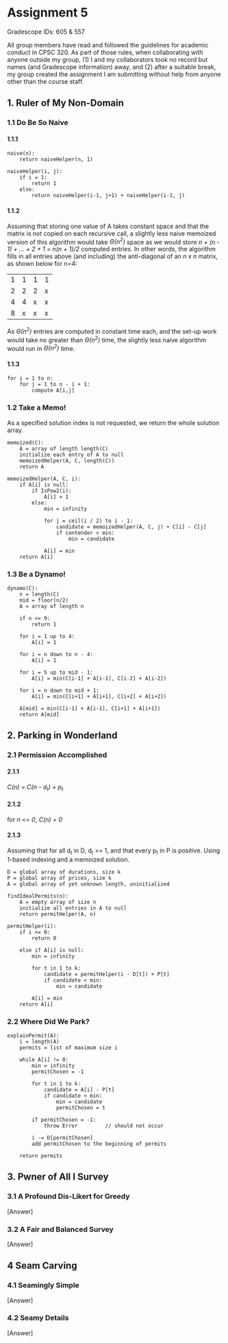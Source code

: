 # Assignment 5

Gradescope IDs: 605 & 557

All group members have read and followed the guidelines for academic conduct in
CPSC 320. As part of those rules, when collaborating with anyone outside my
group, (1) I and my collaborators took no record but names (and Gradescope
information) away, and (2) after a suitable break, my group created the
assignment I am submitting without help from anyone other than the course staff.

## 1. Ruler of My Non-Domain

### 1.1 Do Be So Naive

#### 1.1.1
```
naive(n):
	return naiveHelper(n, 1)

naiveHelper(i, j):
	if i = 1:
		return 1
	else:
		return naiveHelper(i-1, j+1) + naiveHelper(i-1, j)
```
#### 1.1.2
Assuming that storing one value of A takes constant space and that the matrix
is not copied on each recursive call, a slightly less naive memoized version of
this algorithm would take _&Theta;(n<sup>2</sup>)_ space as we would store
_n + (n - 1) + ... + 2 + 1 = n(n + 1)/2_ computed entries. In other words, the
algorithm fills in all entries above (and including) the anti-diagonal of an _n x n_
matrix, as shown below for n=4:

<table>
<tr>
    <td>1</td>
	<td>1</td>
	<td>1</td>
	<td>1</td>
</tr>
<tr>
    <td>2</td>
	<td>2</td>
	<td>2</td>
	<td>x</td>
</tr>
<tr>
	<td>4</td>
	<td>4</td>
	<td>x</td>
	<td>x</td>
</tr>
<tr>
	<td>8</td>
	<td>x</td>
	<td>x</td>
	<td>x</td>
</table>

As _&Theta;(n<sup>2</sup>)_ entries are computed in constant time each, and the
set-up work would take no greater than _&Theta;(n<sup>2</sup>)_ time, the
slightly less naive algorithm would run in _&Theta;(n<sup>2</sup>)_ time.

#### 1.1.3
```
for i = 1 to n:
	for j = 1 to n - i + 1:
		compute A[i,j]
```

### 1.2 Take a Memo!

As a specified solution index is not requested, we return the whole solution
array.
```
memoized(C):
	A = array of length length(C)
	initialize each entry of A to null
	memoizedHelper(A, C, length(C))
	return A

memoizedHelper(A, C, i):
	if A[i] is null:
		if IsPow2(i):
			A[i] = 1
		else:
			min = infinity

			for j = ceil(i / 2) to i - 1:
				candidate = memoizedHelper(A, C, j) + C[i] - C[j]
				if contender < min:
					min = candidate

			A[i] = min
	return A[i]
```

### 1.3 Be a Dynamo!

```
dynamo(C):
	n = length(C)
	mid = floor(n/2)
	A = array of length n

	if n <= 9:
		return 1

	for i = 1 up to 4:
		A[i] = 1

	for i = n down to n - 4:
		A[i] = 1

	for i = 5 up to mid - 1:
		A[i] = min(C[i-1] + A[i-1], C[i-2] + A[i-2])

	for i = n down to mid + 1:
		A[i] = min(C[i+1] + A[i+1], C[i+2] + A[i+2])

	A[mid] = min(C[i-1] + A[i-1], C[i+1] + A[i+1])
	return A[mid]
```

## 2. Parking in Wonderland

### 2.1 Permission Accomplished

#### 2.1.1

_C(n) = C(n - d<sub>t</sub>) + p<sub>t</sub>_

#### 2.1.2

for _n <= 0_, _C(n) = 0_

#### 2.1.3

Assuming that for all d<sub>t</sub> in D, d<sub>t</sub> >= 1, and that every
p<sub>t</sub> in P is positive. Using 1-based indexing and a memoized solution.

```
D = global array of durations, size k
P = global array of prices, size k
A = global array of yet unknown length, uninitialized

findIdealPermits(n):
	A = empty array of size n
	initialize all entries in A to null
	return permitHelper(A, n)

permitHelper(i):
	if i <= 0:
		return 0

	else if A[i] is null:
		min = infinity

		for t in 1 to k:
			candidate = permitHelper(i - D[t]) + P[t]
			if candidate < min:
				min = candidate

		A[i] = min
	return A[i]
```

### 2.2 Where Did We Park?

```
explainPermit(A):
	i = length(A)
	permits = list of maximum size i

	while A[i] != 0:
		min = infinity
		permitChosen = -1

		for t in 1 to k:
			candidate = A[i] - P[t]
			if candidate < min:
				min = candidate
				permitChosen = t

		if permitChosen = -1:
			throw Error			// should not occur

		i -= D[permitChosen]
		add permitChosen to the beginning of permits

	return permits		
```

## 3. Pwner of All I Survey

### 3.1 A Profound Dis-Likert for Greedy

[Answer]

### 3.2 A Fair and Balanced Survey

[Answer]

## 4 Seam Carving

### 4.1 Seamingly Simple

[Answer]

### 4.2 Seamy Details

[Answer]
